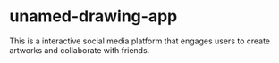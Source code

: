 # unamed-drawing-app
This is a interactive social media platform that engages users to create artworks and collaborate with friends.

